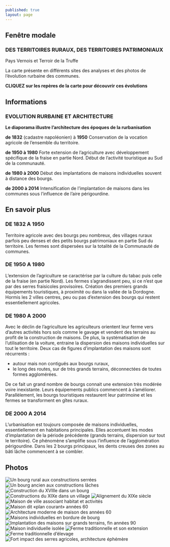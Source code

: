 ```yaml
---
published: true
layout: page
---
```


## Fenêtre modale

### DES TERRITOIRES RURAUX, DES TERRITOIRES PATRIMONIAUX

Pays Vernois et Terroir de la Truffe

La carte présente en différents sites des analyses et des photos de l’évolution rurbaine des communes.


**CLIQUEZ sur les repères de la carte pour découvrir ces évolutions**

## Informations

### EVOLUTION RURBAINE ET ARCHITECTURE
**Le diaporama illustre l’architecture des époques de la rurbanisation**


**de 1832** (cadastre napoléonien) à **1950**
Conservation de la vocation agricole de l’ensemble du territoire.

**de 1950 à 1980**
Forte extension de l’agriculture avec développement spécifique de la fraise en partie Nord. Début de l’activité touristique au Sud de la communauté.

**de 1980 à 2000**
Début des implantations de maisons individuelles souvent à distance des bourgs.

**de 2000 à 2014**
Intensification de l’implantation de maisons dans les communes sous l’influence de l’aire périgourdine.

## En savoir plus

### DE 1832 A 1950
Territoire agricole avec des bourgs peu nombreux, des villages ruraux parfois peu denses et des petits bourgs patrimoniaux en partie Sud du territoire. Les fermes sont dispersées sur la totalité de la Communauté de communes.

### DE 1950 A 1980
L’extension de l’agriculture se caractérise par la culture du tabac puis celle de la fraise (en partie Nord). Les fermes s’agrandissent peu, si ce n’est que par des serres fraisicoles provisoires. Création des premiers grands équipements touristiques, à proximité ou dans la vallée de la Dordogne. Hormis les 2 villes centres, peu ou pas d’extension des bourgs qui restent essentiellement agricoles.

### DE 1980 A 2000
Avec le déclin de l’agriculture les agriculteurs orientent leur ferme vers d’autres activités hors sols comme le gavage et vendent des terrains au profit de la construction de maisons. De plus, la systématisation de l’utilisation de la voiture, entraine la dispersion des maisons individuelles sur tout le territoire. Deux cas de figures d’implantation des maisons sont récurrents : 
- autour mais non contiguës aux bourgs ruraux,
- le long des routes, sur de très grands terrains, déconnectées de toutes formes agglomérées.

De ce fait un grand nombre de bourgs connait une extension très modérée voire inexistante. Leurs équipements publics commencent à s’améliorer.
Parallèlement, les bourgs touristiques restaurent leur patrimoine et les fermes se transforment en gîtes ruraux.

### DE 2000 A 2014
L’urbanisation est toujours composée de maisons individuelles, essentiellement en habitations principales. Elles accentuent les modes d’implantation de la période précédente (grands terrains, dispersion sur tout le territoire). Ce phénomène s’amplifie sous l’influence de l’agglomération périgourdine. Dans les 2 bourgs principaux, les dents creuses des zones au bâti lâche commencent à se combler. 

## Photos
![Un bourg rural aux constructions serrées](/data/images/20/histoire/20_HISTOIRE_01.jpg)
![Un bourg ancien aux constructions lâches](/data/images/20/histoire/20_HISTOIRE_02.jpg)
![Construction du XVIIIe dans un bourg](/data/images/20/histoire/20_HISTOIRE_03.jpg)
![Constructions du XIXe dans un village](/data/images/20/histoire/20_HISTOIRE_04.jpg)
![Alignement du XIXe siècle](/data/images/20/histoire/20_HISTOIRE_05.jpg)
![Maison de ville associant habitat et activités](/data/images/20/histoire/20_HISTOIRE_06.jpg)
![Maison dit «plan courant» années 60  ](/data/images/20/histoire/20_HISTOIRE_07.jpg)
![Architecture moderne de maison des années 60](/data/images/20/histoire/20_HISTOIRE_08.jpg)
![Maisons individuelles en bordure de bourg](/data/images/20/histoire/20_HISTOIRE_09.jpg)
![Implantation des maisons sur grands terrains, fin années 90](/data/images/20/histoire/20_HISTOIRE_10.jpg)
![Maison individuelle isolée](/data/images/20/histoire/20_HISTOIRE_11.jpg)
![Ferme traditionnelle et son extension](/data/images/20/histoire/20_HISTOIRE_12.jpg)
![Ferme traditionnelle d’élevage](/data/images/20/histoire/20_HISTOIRE_13.jpg)
![Fort impact des serres agricoles, architecture éphémère](/data/images/20/histoire/20_HISTOIRE_14.jpg)

